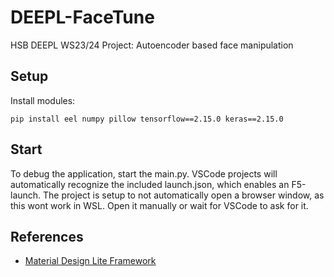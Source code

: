 # DEEPL-FaceTune
HSB DEEPL WS23/24 Project: Autoencoder based face manipulation


## Setup

Install modules:

    pip install eel numpy pillow tensorflow==2.15.0 keras==2.15.0

## Start

To debug the application, start the main.py. VSCode projects will automatically recognize the included launch.json, which enables an F5-launch. The project is setup to not automatically open a browser window, as this wont work in WSL. Open it manually or wait for VSCode to ask for it.

## References

- [Material Design Lite Framework](https://getmdl.io/started/index.html)